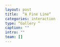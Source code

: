 ```yaml
---
layout: post
title:  “A Fine Line“
categories: interaction
type: “Gallery ”
caption: ""
intro: ""
team: []
---
```

